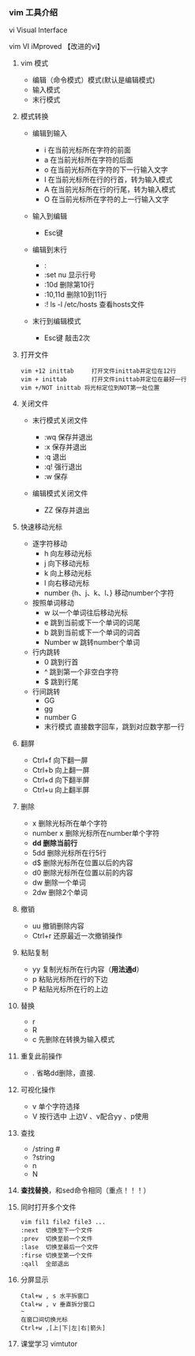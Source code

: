 ### vim 工具介绍

vi  Visual Interface

vim VI iMproved 【改进的vi】

1. vim 模式

	* 编辑（命令模式）模式(默认是编辑模式)
	* 输入模式
	* 末行模式

2. 模式转换
	
	* 编辑到输入
		- i 在当前光标所在字符的前面
		- a 在当前光标所在字符的后面
		- o 在当前光标所在字符的下一行输入文字
		- I 在当前光标所在行的行首，转为输入模式
		- A 在当前光标所在行的行尾，转为输入模式
		- O 在当前光标所在字符的上一行输入文字
	
	* 输入到编辑
		- Esc键
	* 编辑到末行
		- :
		- :set nu 							显示行号
		- :10d    							删除第10行
		- :10,11d 							删除10到11行
		- :! ls -l /etc/hosts 	查看hosts文件
	* 末行到编辑模式
		- Esc键 敲击2次
		

2. 打开文件

	```
	vim +12 inittab  	打开文件inittab并定位在12行
	vim + inittab    	打开文件inittab并定位在最好一行
	vim +/NOT inittab 将光标定位到NOT第一处位置
	```

3. 关闭文件
	- 末行模式关闭文件
		* :wq 保存并退出
		* :x  保存并退出
		* :q  退出
		* :q! 强行退出
		* :w  保存

	- 编辑模式关闭文件
		* ZZ  保存并退出

4. 快速移动光标

	- 逐字符移动 
		* h  	向左移动光标
		* j  	向下移动光标 
		* k  	向上移动光标
		* l  	向右移动光标
		* number {h、j、k、l、} 移动number个字符
	- 按照单词移动
		* w 	以一个单词往后移动光标
		* e 	跳到当前或下一个单词的词尾
		* b 	跳到当前或下一个单词的词首
		* Number w 跳转number个单词
	- 行内跳转
		* 0 	跳到行首
		* ^ 	跳到第一个非空白字符
	  * $ 	跳到行尾
	- 行间跳转
		* GG
		* gg
		* number G 
		* 末行模式 直接数字回车，跳到对应数字那一行

4. 翻屏

	- Ctrl+f 			向下翻一屏
	- Ctrl+b 			向上翻一屏	
	- Ctrl+d 			向下翻半屏
	- Ctrl+u 			向上翻半屏
	  
5. 删除

	- x 					删除光标所在单个字符
	- number x 	  删除光标所在number单个字符
	- **dd  			删除当前行**
	- 5dd   			删除光标所在行5行
	- d$  				删除光标所在位置以后的内容 
	- d0 	 				删除光标所在位置以前的内容
	- dw  				删除一个单词
	- 2dw 				删除2个单词
	
6. 撤销

	- uu          撤销删除内容
	- Ctrl+r      还原最近一次撤销操作
	
	
7. 粘贴复制
	- yy 					复制光标所在行内容（**用法通d**）
	- p  					粘贴光标所在行的下边
	- P  					粘贴光标所在行的上边  

9. 	替换

	- r 
	- R 
	- c 					先删除在转换为输入模式
	
10. 重复此前操作

	- . 					省略dd删除，直接. 
	
11. 可视化操作
	- v 					单个字符选择
	- V           按行选中
								上边V 、v配合yy 、p使用
								
12. 查找

	- /string    #
	- ?string    
	- n
	- N
	
13. **查找替换**，和sed命令相同（重点！！！）

14. 同时打开多个文件

	```
	vim fil1 file2 file3 ...
	:next  切换至下一个文件
	:prev  切换至前一个文件
	:lase  切换至最后一个文件
	:firse 切换至第一个文件
	:qall  全部退出
	```

15. 分屏显示
	```
	Ctal+w , s 水平拆窗口
	Ctal+w , v 垂直拆分窗口
    ~
	在窗口间切换光标
	Ctrl+w ,[上|下|左|右|箭头] 
	```

16. 课堂学习 vimtutor	
	